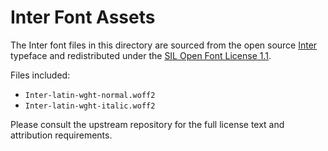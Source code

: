 # Inter Font Assets

The Inter font files in this directory are sourced from the open source [Inter](https://github.com/rsms/inter) typeface and redistributed under the [SIL Open Font License 1.1](https://scripts.sil.org/OFL).

Files included:

- `Inter-latin-wght-normal.woff2`
- `Inter-latin-wght-italic.woff2`

Please consult the upstream repository for the full license text and attribution requirements.
